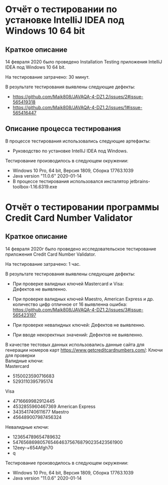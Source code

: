 ﻿# Отчёт о тестировании по установке IntelliJ IDEA под Windows 10 64 bit

## Краткое описание

14 февраля 2020 было проведено Installation Testing  приложения IntelliJ IDEA под Windows 10 64 bit.

На тестирование затрачено: 30 минут.

В результате тестирования выявлены следующие дефекты:
* https://github.com/Maik808/JAVAQA-4-DZ1.2/issues/2#issue-565419318
* https://github.com/Maik808/JAVAQA-4-DZ1.2/issues/1#issue-565416447

## Описание процесса тестирования

В процессе тестирования использовались следующие артефакты:
* Руководство по установке IntelliJ IDEA под Windows.


Тестирование производилось в следующем окружении:
* Windows 10 Pro, 64 bit, Версия 1809, Сборка 17763.1039 
* Java  version "11.0.6" 2020-01-14
* В процессе тестирования использовался инсталятор
jetbrains-toolbox-1.16.6319.exe


# Отчёт о тестировании программы Credit Card Number Validator

## Краткое описание

14 февраля 2020г было проведено исследовательское тестирование приложения Credit Card Number Validator.

На тестирование затрачено: 1 час.


В результате тестирования выявлены следующие дефекты:
* При проверке валидных ключей Mastercard и Visa:   
Дефектов не выявленно.

* При проверке валидных ключей Maestro, American Express и др. количество цифр отличное от 16 выявленна ошибка:  
https://github.com/Maik808/JAVAQA-4-DZ1.2/issues/3#issue-565423197

* При проверке невалидных ключей:
Дефектов не выявленно.  

* При вводе некоректных значений:
Дефектов не выявленно. 




В качестве тестовых данных использовались данные сайта для генерации номеров карт https://www.getcreditcardnumbers.com/:
Ключи для проверки   
Валидные ключи:      
  Mastercard   
* 5150023590716683
* 5293110395795174

Visa      
* 4716669982912445
* 4532855960467369
American Express
* 343541740611677
Maestro   
* 456489007987456324

Невалидные ключи:    

* 123654789654789632  
* 54765686980576546463756768790235423561900
* 12eey-+654Afgh70
* q


Тестирование производилось в следующем окружении:   
* Windows 10 Pro, 64 bit, Версия 1809, Сборка 17763.1039   
* Java  version "11.0.6" 2020-01-14 


